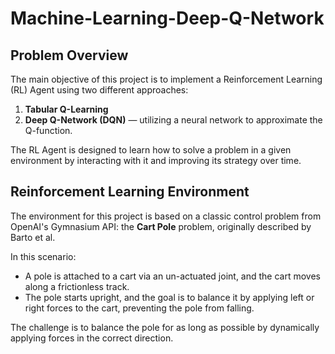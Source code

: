 # Machine-Learning-Deep-Q-Network
## Problem Overview
The main objective of this project is to implement a Reinforcement Learning (RL) Agent using two different approaches:
1. **Tabular Q-Learning**
2. **Deep Q-Network (DQN)** — utilizing a neural network to approximate the Q-function.

The RL Agent is designed to learn how to solve a problem in a given environment by interacting with it and improving its strategy over time.

## Reinforcement Learning Environment
The environment for this project is based on a classic control problem from OpenAI's Gymnasium API: the **Cart Pole** problem, originally described by Barto et al. 

In this scenario:
- A pole is attached to a cart via an un-actuated joint, and the cart moves along a frictionless track.
- The pole starts upright, and the goal is to balance it by applying left or right forces to the cart, preventing the pole from falling.

The challenge is to balance the pole for as long as possible by dynamically applying forces in the correct direction.
